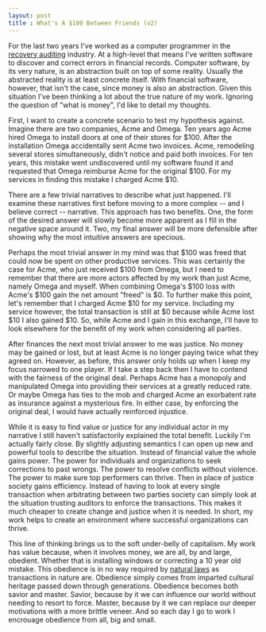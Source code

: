 ```yaml
---
layout: post
title : What's A $100 Between Friends (v2)
---
```

For the last two years I've worked as a computer programmer in the [recovery auditing][1] industry. At a high-level that means I've written software to discover and correct errors in financial records. Computer software, by its very nature, is an abstraction built on top of some reality. Usually the abstracted reality is at least concrete itself. With financial software, however, that isn't the case, since money is also an abstraction. Given this situation I've been thinking a lot about the true nature of my work. Ignoring the question of "what is money", I'd like to detail my thoughts. 

First, I want to create a concrete scenario to test my hypothesis against. Imagine there are two companies, Acme and Omega. Ten years ago Acme hired Omega to install doors at one of their stores for $100. After the installation Omega accidentally sent Acme two invoices. Acme, remodeling several stores simultaneously, didn't notice and paid both invoices. For ten years, this mistake went undiscovered until my software found it and requested that Omega reimburse Acme for the original $100. For my services in finding this mistake I charged Acme $10.

There are a few trivial narratives to describe what just happened. I'll examine these narratives first before moving to a more complex -- and I believe correct -- narrative. This approach has two benefits. One, the form of the desired answer will slowly become more apparent as I fill in the negative space around it. Two, my final answer will be more defensible after showing why the most intuitive answers are specious.

Perhaps the most trivial answer in my mind was that $100 was freed that could now be spent on other productive services. This was certainly the case for Acme, who just received $100 from Omega, but I need to remember that there are more actors affected by my work than just Acme, namely Omega and myself. When combining Omega's $100 loss with Acme's $100 gain the net amount "freed" is $0. To further make this point, let's remember that I charged Acme $10 for my service. Including my service however, the total transaction is still at $0 because while Acme lost $10 I also gained $10. So, while Acme and I gain in this exchange, I'll have to look elsewhere for the benefit of my work when considering all parties.

After finances the next most trivial answer to me was justice. No money may be gained or lost, but at least Acme is no longer paying twice what they agreed on. However, as before, this answer only holds up when I keep my focus narrowed to one player. If I take a step back then I have to contend with the fairness of the original deal. Perhaps Acme has a monopoly and manipulated Omega into providing their services at a greatly reduced rate. Or maybe Omega has ties to the mob and charged Acme an exorbatent rate as insurance against a mysterious fire. In either case, by enforcing the original deal, I would have actually reinforced injustice.

While it is easy to find value or justice for any individual actor in my narrative I still haven't satisfactorily explained the total benefit. Luckily I'm actually fairly close. By slightly adjusting semantics I can open up new and powerful tools to describe the situation. Instead of financial value the whole gains power. The power for individuals and organizations to seek corrections to past wrongs. The power to resolve conflicts without violence. The power to make sure top performers can thrive. Then in place of justice society gains efficiency. Instead of having to look at every single transaction when arbitrating between two parties society can simply look at the situation trusting auditors to enforce the transactions. This makes it much cheaper to create change and justice when it is needed. In short, my work helps to create an environment where successful organizations can thrive.

This line of thinking brings us to the soft under-belly of capitalism. My work has value because, when it involves money, we are all, by and large, obedient. Whether that is installing windows or correcting a 10 year old mistake. This obedience is in no way required by [natural laws][2] as transactions in nature are. Obedience simply comes from imparted cultural heritage passed down through generations. Obedience becomes both savior and master. Savior, because by it we can influence our world without needing to resort to force. Master, because by it we can replace our deeper motivations with a more brittle veneer. And so each day I go to work I encrouage obedience from all, big and small.

[1]: https://en.wikipedia.org/wiki/Recovery_Auditing
[2]: https://en.wikipedia.org/wiki/First_law_of_thermodynamics
